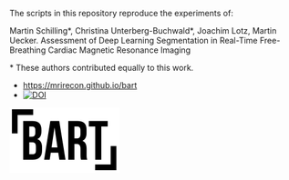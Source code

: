 The scripts in this repository reproduce the experiments of:

Martin Schilling*, Christina Unterberg-Buchwald*, Joachim Lotz, Martin Uecker.
Assessment of Deep Learning Segmentation in Real-Time Free-Breathing Cardiac Magnetic Resonance Imaging

\* These authors contributed equally to this work.

* https://mrirecon.github.io/bart
* [![DOI](https://zenodo.org/badge/DOI/10.5281/zenodo.10117944.svg)](https://doi.org/10.5281/zenodo.10117944)


[![BART](./bart.svg)](https://mrirecon.github.io/bart)